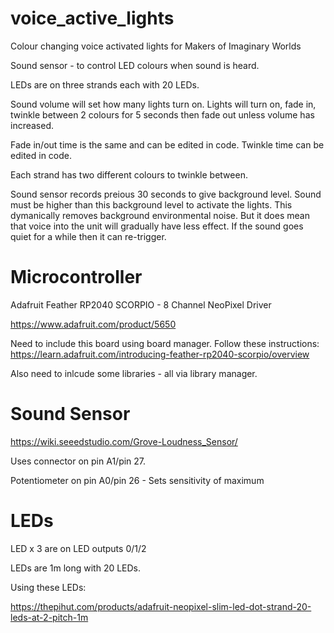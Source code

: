 # voice_active_lights
Colour changing voice activated lights for Makers of Imaginary Worlds

Sound sensor - to control LED colours when sound is heard.
 
LEDs are on three strands each with 20 LEDs.

Sound volume will set how many lights turn on. Lights will turn on, fade in, twinkle between 2 colours for 5 seconds then fade out unless volume has increased.

Fade in/out time is the same and can be edited in code. Twinkle time can be edited in code.

Each strand has two different colours to twinkle between.

Sound sensor records preious 30 seconds to give background level. Sound must be higher than this background level to activate the lights. This dymanically removes background environmental noise. But it does mean that voice into the unit will gradually have less effect. If the sound goes quiet for a while then it can re-trigger.

# Microcontroller

Adafruit Feather RP2040 SCORPIO - 8 Channel NeoPixel Driver

https://www.adafruit.com/product/5650

Need to include this board using board manager.
Follow these instructions:
https://learn.adafruit.com/introducing-feather-rp2040-scorpio/overview

Also need to inlcude some libraries - all via library manager.
    
# Sound Sensor

https://wiki.seeedstudio.com/Grove-Loudness_Sensor/

Uses connector on pin A1/pin 27.
  
Potentiometer on pin A0/pin 26 - Sets sensitivity of maximum

# LEDs

LED x 3 are on LED outputs 0/1/2 

LEDs are 1m long with 20 LEDs.

Using these LEDs:

https://thepihut.com/products/adafruit-neopixel-slim-led-dot-strand-20-leds-at-2-pitch-1m
